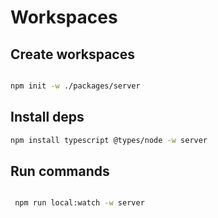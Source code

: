 # Workspaces

## Create workspaces

```sh

npm init -w ./packages/server

```
## Install deps


```sh
npm install typescript @types/node -w server

```

## Run commands 

```sh

 npm run local:watch -w server

 ```

 
